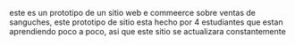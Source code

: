este es un prototipo de un sitio web e commeerce sobre ventas de sanguches, este prototipo de sitio esta hecho por 4 estudiantes que estan aprendiendo poco a poco, asi que este sitio se actualizara constantemente 
